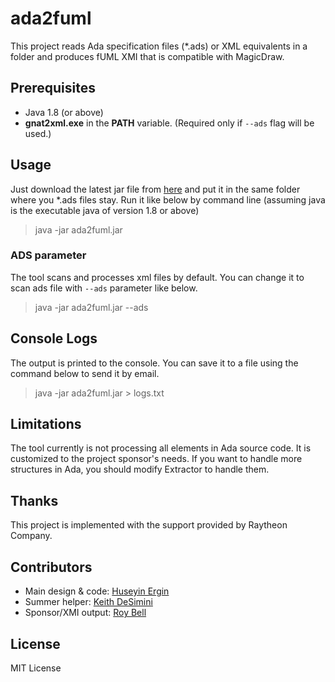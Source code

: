 # ada2fuml

This project reads Ada specification files (*.ads) or XML equivalents in a folder and produces fUML XMI that is compatible with MagicDraw.

## Prerequisites

- Java 1.8 (or above)
- **gnat2xml.exe** in the **PATH** variable. (Required only if `--ads` flag will be used.)

## Usage

Just download the latest jar file from [here](https://github.com/hergin/ada2fuml/releases) and put it in the same folder where you *.ads files stay. Run it like below by command line (assuming java is the executable java of version 1.8 or above)

> java -jar ada2fuml.jar

### ADS parameter

The tool scans and processes xml files by default. You can change it to scan ads file with `--ads` parameter like below.

> java -jar ada2fuml.jar --ads

## Console Logs

The output is printed to the console. You can save it to a file using the command below to send it by email.

> java -jar ada2fuml.jar > logs.txt

## Limitations

The tool currently is not processing all elements in Ada source code. It is customized to the project sponsor's needs. If you want to handle more structures in Ada, you should modify Extractor to handle them.

## Thanks

This project is implemented with the support provided by Raytheon Company.

## Contributors

- Main design & code: [Huseyin Ergin](http://www.cs.bsu.edu/~hergin)
- Summer helper: [Keith DeSimini](https://www.linkedin.com/in/kdesimini/)
- Sponsor/XMI output: [Roy Bell](www.linkedin.com/pub/roy-bell/1/32b/19a)


## License

MIT License 
